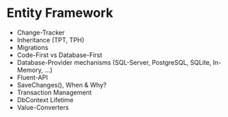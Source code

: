 # Entity Framework

* Change-Tracker
* Inheritance (TPT, TPH)
* Migrations
* Code-First vs Database-First
* Database-Provider mechanisms (SQL-Server, PostgreSQL, SQLite, In-Memory, ...)
* Fluent-API
* SaveChanges(), When & Why?
* Transaction Management
* DbContext Lifetime
* Value-Converters
